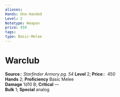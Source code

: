 ```yaml
---
aliases: 
Hands: One-Handed
Level: 2
Notetype: Weapon
price: 450
tags: 
type: Basic-Melee
---
```


# Warclub

**Source**:: _Starfinder Armory pg. 54_
**Level** 2;
**Price**::  450  
**Hands** 2; **Proficiency** Basic Melee  
**Damage** 1d10 B; **Critical** —  
**Bulk** 1; **Special** analog
